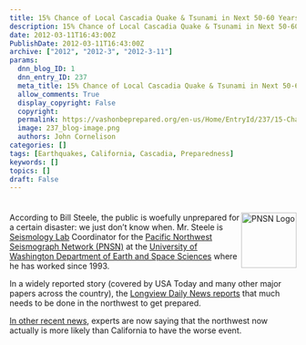 ```yaml
---
title: 15% Chance of Local Cascadia Quake & Tsunami in Next 50-60 Years
description: 15% Chance of Local Cascadia Quake & Tsunami in Next 50-60 Years
date: 2012-03-11T16:43:00Z
PublishDate: 2012-03-11T16:43:00Z
archive: ["2012", "2012-3", "2012-3-11"]
params:
  dnn_blog_ID: 1
  dnn_entry_ID: 237
  meta_title: 15% Chance of Local Cascadia Quake & Tsunami in Next 50-60 Years
  allow_comments: True
  display_copyright: False
  copyright:
  permalink: https://vashonbeprepared.org/en-us/Home/EntryId/237/15-Chance-of-Local-Cascadia-Quake-amp-Tsunami-in-Next-50-60-Years
  image: 237_blog-image.png
  authors: John Cornelison
categories: []
tags: [Earthquakes, California, Cascadia, Preparedness]
keywords: []
topics: []
draft: False
---
```


<div class="wlWriterHeaderFooter" style="padding-bottom: 4px; margin: 0px; padding-left: 0px; padding-right: 0px; float: none; padding-top: 4px;"> </div>
<p><a href="http://www.geophys.washington.edu/SEIS/PNSN/"><img width="97" height="97" align="right" style="display: inline; float: right;border: 0px solid;" alt="PNSN Logo" src="http://www.ess.washington.edu/SEIS/GIF/PNSN-2.89.GIF" /></a>According to Bill Steele, the public is woefully unprepared for a certain disaster: we just don&rsquo;t know when. Mr. Steele is <a href="http://www.geophys.washington.edu/SEIS/">Seismology Lab</a> Coordinator for the <a href="http://www.geophys.washington.edu/SEIS/PNSN/">Pacific Northwest Seismograph Network (PNSN)</a> at the <a href="http://www.geophys.washington.edu/">University of Washington Department of Earth and Space Sciences</a> where he has worked since 1993. </p>
<p>In a widely reported story (covered by USA Today and many other major papers across the country), the <a href="http://tdn.com/news/local/northwest-tsunami-preparedness-still-shaky-one-year-after-japan-tragedy/article_9bf02e44-6a4f-11e1-af85-0019bb2963f4.html" target="_blank">Longview Daily News reports</a> that much needs to be done in the northwest to get prepared. </p>
<p><a href="http://usnews.msnbc.msn.com/_news/2012/03/08/10603138-quake-catastrophe-like-japans-could-hit-pacific-northwest-new-data-show" target="_blank">In other recent news</a>, experts are now saying that the northwest now actually is more likely than California to have the worse event.</p>
